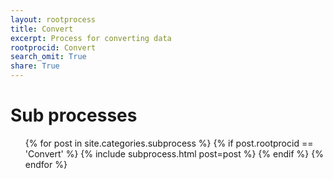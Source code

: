 ```yaml
---
layout: rootprocess
title: Convert
excerpt: Process for converting data
rootprocid: Convert
search_omit: True
share: True
---
```

<h1 class='foot-description'>Sub processes</h1>
<ul class='post-list'>
{% for post in site.categories.subprocess %}
 {% if post.rootprocid == 'Convert' %}
   {% include subprocess.html post=post %}
 {% endif %}
{% endfor %}
</ul>
